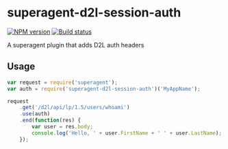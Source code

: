 superagent-d2l-session-auth
===========================

[![NPM version][npm-image]][npm-url]
[![Build status][ci-image]][ci-url]

A superagent plugin that adds D2L auth headers

Usage
-----

```js
var request = require('superagent');
var auth = require('superagent-d2l-session-auth')('MyAppName');

request
    .get('/d2l/api/lp/1.5/users/whoami')
    .use(auth)
    .end(function(res) {
        var user = res.body;
        console.log('Hello, ' + user.FirstName + ' ' + user.LastName);
    });
```

[npm-url]: https://npmjs.org/package/superagent-d2l-session-auth
[npm-image]: https://badge.fury.io/js/superagent-d2l-session-auth.png
[ci-image]: https://travis-ci.org/Brightspace/superagent-d2l-session-auth.svg?branch=master
[ci-url]: https://travis-ci.org/Brightspace/superagent-d2l-session-auth

